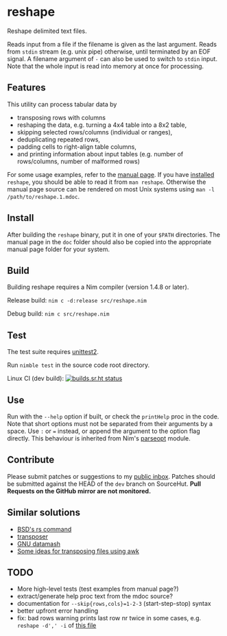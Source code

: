 # reshape

Reshape delimited text files.

Reads input from a file if the filename is given as the last argument.
Reads from `stdin` stream (e.g. unix pipe) otherwise, until terminated by an EOF signal.
A filename argument of `-` can also be used to switch to `stdin` input.
Note that the whole input is read into memory at once for processing.

## Features

This utility can process tabular data by
- transposing rows with columns
- reshaping the data, e.g. turning a 4x4 table into a 8x2 table,
- skipping selected rows/columns (individual or ranges),
- deduplicating repeated rows,
- padding cells to right-align table columns,
- and printing information about input tables (e.g. number of rows/columns, number of malformed rows)

For some usage examples, refer to the [manual page](./doc/reshape.1.mdoc).
If you have [installed](#Install) `reshape`, you should be able to read it from `man reshape`.
Otherwise the manual page source can be rendered on most Unix systems using `man -l /path/to/reshape.1.mdoc`.

## Install

After building the `reshape` binary, put it in one of your `$PATH` directories.
The manual page in the `doc` folder should also be copied into the appropriate manual page folder for your system.

## Build

Building reshape requires a Nim compiler (version 1.4.8 or later).

Release build: `nim c -d:release src/reshape.nim`

Debug build: `nim c src/reshape.nim`

## Test

The test suite requires [unittest2](https://github.com/status-im/nim-unittest2).

Run `nimble test` in the source code root directory.

Linux CI (dev build): [![builds.sr.ht status](https://builds.sr.ht/~adigitoleo/reshape.svg)](https://builds.sr.ht/~adigitoleo/reshape)

## Use

Run with the `--help` option if built, or check the `printHelp` proc in the code.
Note that short options must not be separated from their arguments by a space.
Use `:` or `=` instead, or append the argument to the option flag directly.
This behaviour is inherited from Nim's [parseopt][parseopt] module.

## Contribute

Please submit patches or suggestions to my [public inbox](https://lists.sr.ht/~adigitoleo/public-inbox).
Patches should be submitted against the HEAD of the `dev` branch on SourceHut.
**Pull Requests on the GitHub mirror are not monitored.**

## Similar solutions

- [BSD's rs command](https://man.netbsd.org/rs.1)
- [transposer](https://github.com/keithhamilton/transposer)
- [GNU datamash](https://www.gnu.org/software/datamash/)
- [Some ideas for transposing files using awk](https://stackoverflow.com/questions/1729824/an-efficient-way-to-transpose-a-file-in-bash)

## TODO

- More high-level tests (test examples from manual page?)
- extract/generate help proc text from the mdoc source?
- documentation for `--skip{rows,cols}=1-2-3` (start-step-stop) syntax
- better upfront error handling
- fix: bad rows warning prints last row nr twice in some cases, e.g. `reshape
  -d',' -i` of [this file](https://github.com/Patol75/PyDRex/blob/main/src/pydrex/data/thirdparty/Kaminski2001_GBMshear.scsv)

[parseopt]: https://nim-lang.org/docs/parseopt.html

